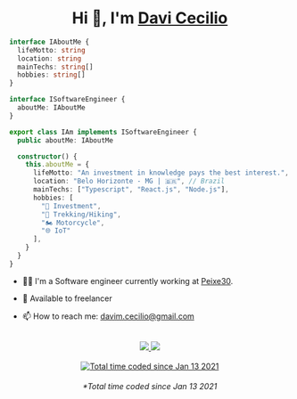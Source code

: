 <h1 align="center">Hi 👋, I'm <a href="https://www.linkedin.com/in/davicecilio/" target="_blank">
Davi Cecilio</a></h1>

```ts
interface IAboutMe {
  lifeMotto: string
  location: string
  mainTechs: string[]
  hobbies: string[]
}

interface ISoftwareEngineer {
  aboutMe: IAboutMe
}

export class IAm implements ISoftwareEngineer {
  public aboutMe: IAboutMe

  constructor() {
    this.aboutMe = {
      lifeMotto: "An investment in knowledge pays the best interest.", // Benjamin Franklin
      location: "Belo Horizonte - MG | 🇧🇷", // Brazil
      mainTechs: ["Typescript", "React.js", "Node.js"],
      hobbies: [
        "🐂 Investment",
        "🥾 Trekking/Hiking",
        "🏍️ Motorcycle",
        "🌐 IoT"
      ],
    }
  }
}
```

- 👨‍💻 I'm a Software engineer currently working at [Peixe30](https://peixe30.com/).

- 🤝 Available to freelancer

- 📫️ How to reach me: davim.cecilio@gmail.com

<br/>

<div align="center">
<a href="mailto:davim.cecilio@gmail.com" target="_blank">
    <img src="https://img.shields.io/badge/Gmail-D14836?style=for-the-badge&logo=gmail&logoColor=white" />    
</a>

<a href="https://www.linkedin.com/in/davicecilio/"  target="_blank">
    <img src="https://img.shields.io/badge/LinkedIn-0077B5?style=for-the-badge&logo=linkedin&logoColor=white" />    
</a>
</div>

<br/>

<div align="center">
<a href="https://wakatime.com/@d2a28491-1637-4cac-bde4-a4512d3c21cd"  target="_blank"><img src="https://wakatime.com/badge/user/d2a28491-1637-4cac-bde4-a4512d3c21cd.svg" alt="Total time coded since Jan 13 2021" /></a>

<br/>

<h6>
  *Total time coded since Jan 13 2021
</h6>
</div>
